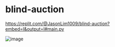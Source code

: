 # blind-auction

https://replit.com/@JasonLim1009/blind-auction?embed=l&output=l#main.py

![image](https://user-images.githubusercontent.com/107684179/197384110-22a3f25b-5e91-42b5-8687-945e775200d2.png)
